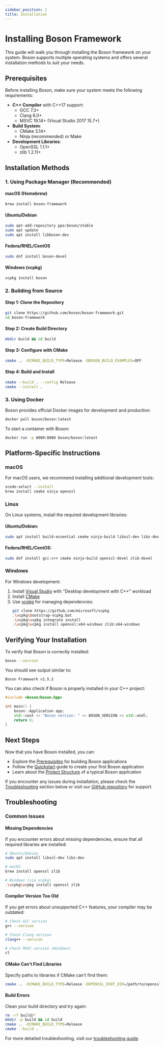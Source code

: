 ```yaml
---
sidebar_position: 1
title: Installation
---
```


# Installing Boson Framework

This guide will walk you through installing the Boson framework on your system. Boson supports multiple operating systems and offers several installation methods to suit your needs.

## Prerequisites

Before installing Boson, make sure your system meets the following requirements:

- **C++ Compiler** with C++17 support:
  - GCC 7.3+ 
  - Clang 6.0+
  - MSVC 19.14+ (Visual Studio 2017 15.7+)
- **Build System**:
  - CMake 3.14+
  - Ninja (recommended) or Make
- **Development Libraries**:
  - OpenSSL 1.1.1+
  - zlib 1.2.11+

## Installation Methods

### 1. Using Package Manager (Recommended)

#### macOS (Homebrew)

```bash
brew install boson-framework
```

#### Ubuntu/Debian

```bash
sudo apt-add-repository ppa:boson/stable
sudo apt update
sudo apt install libboson-dev
```

#### Fedora/RHEL/CentOS

```bash
sudo dnf install boson-devel
```

#### Windows (vcpkg)

```bash
vcpkg install boson
```

### 2. Building from Source

#### Step 1: Clone the Repository

```bash
git clone https://github.com/boson/boson-framework.git
cd boson-framework
```

#### Step 2: Create Build Directory

```bash
mkdir build && cd build
```

#### Step 3: Configure with CMake

```bash
cmake .. -DCMAKE_BUILD_TYPE=Release -DBOSON_BUILD_EXAMPLES=OFF
```

#### Step 4: Build and Install

```bash
cmake --build . --config Release
cmake --install .
```

### 3. Using Docker

Boson provides official Docker images for development and production:

```bash
docker pull boson/boson:latest
```

To start a container with Boson:

```bash
docker run -p 8080:8080 boson/boson:latest
```

## Platform-Specific Instructions

### macOS

For macOS users, we recommend installing additional development tools:

```bash
xcode-select --install
brew install cmake ninja openssl
```

### Linux

On Linux systems, install the required development libraries:

#### Ubuntu/Debian:
```bash
sudo apt install build-essential cmake ninja-build libssl-dev libz-dev
```

#### Fedora/RHEL/CentOS:
```bash
sudo dnf install gcc-c++ cmake ninja-build openssl-devel zlib-devel
```

### Windows

For Windows development:

1. Install [Visual Studio](https://visualstudio.microsoft.com/) with "Desktop development with C++" workload
2. Install [CMake](https://cmake.org/download/)
3. Use [vcpkg](https://github.com/microsoft/vcpkg) for managing dependencies:
   ```bash
   git clone https://github.com/microsoft/vcpkg
   .\vcpkg\bootstrap-vcpkg.bat
   .\vcpkg\vcpkg integrate install
   .\vcpkg\vcpkg install openssl:x64-windows zlib:x64-windows
   ```

## Verifying Your Installation

To verify that Boson is correctly installed:

```bash
boson --version
```

You should see output similar to:

```
Boson Framework v1.5.2
```

You can also check if Boson is properly installed in your C++ project:

```cpp
#include <boson/boson.hpp>

int main() {
    boson::Application app;
    std::cout << "Boson version: " << BOSON_VERSION << std::endl;
    return 0;
}
```

## Next Steps

Now that you have Boson installed, you can:
- Explore the [Prerequisites](prerequisites.md) for building Boson applications
- Follow the [Quickstart](quickstart.md) guide to create your first Boson application
- Learn about the [Project Structure](project-structure.md) of a typical Boson application

If you encounter any issues during installation, please check the [Troubleshooting](#troubleshooting) section below or visit our [GitHub repository](https://github.com/boson/boson-framework/issues) for support.

## Troubleshooting

### Common Issues

#### Missing Dependencies

If you encounter errors about missing dependencies, ensure that all required libraries are installed:

```bash
# Ubuntu/Debian
sudo apt install libssl-dev libz-dev

# macOS
brew install openssl zlib

# Windows (via vcpkg)
.\vcpkg\vcpkg install openssl zlib
```

#### Compiler Version Too Old

If you get errors about unsupported C++ features, your compiler may be outdated:

```bash
# Check GCC version
g++ --version

# Check Clang version
clang++ --version

# Check MSVC version (Windows)
cl
```

#### CMake Can't Find Libraries

Specify paths to libraries if CMake can't find them:

```bash
cmake .. -DCMAKE_BUILD_TYPE=Release -DOPENSSL_ROOT_DIR=/path/to/openssl
```

#### Build Errors

Clean your build directory and try again:

```bash
rm -rf build/*
mkdir -p build && cd build
cmake .. -DCMAKE_BUILD_TYPE=Release
cmake --build .
```

For more detailed troubleshooting, visit our [troubleshooting guide](../advanced/troubleshooting.md).